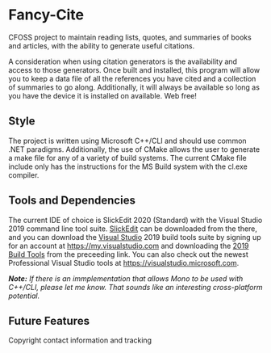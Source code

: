 # Fancy-Cite
CFOSS project to maintain reading lists, quotes, and summaries of books and articles, with the ability to generate useful citations.

A consideration when using citation generators is the availability and access to those generators. Once built and installed, this program will allow you to keep a data file of all the references you have cited and a collection of summaries to go along. Additionally, it will always be available so long as you have the device it is installed on available. Web free!

## Style
The project is written using Microsoft C++/CLI and should use common .NET paradigms. Additionally, the use of CMake allows the user to generate a make file for any of a variety of build systems. The current CMake file include only has the instructions for the MS Build system with the cl.exe compiler.

## Tools and Dependencies
The current IDE of choice is SlickEdit 2020 (Standard) with the Visual Studio 2019 command line tool suite. [SlickEdit](https://www.slickedit.com/) can be downloaded from the there, and you can download the [Visual Studio](https://visualstudio.microsoft.com/) 2019 build tools suite by signing up for an account at https://my.visualstudio.com and downloading the [2019 Build Tools](https://my.visualstudio.com/Downloads?q=Visual%20Studio%202019) from the preceeding link. You can also check out the newest Professional Visual Studio tools at https://visualstudio.microsoft.com.

***Note:** If there is an immplementation that allows Mono to be used with C++/CLI, please let me know. That sounds like an interesting cross-platform potential.*

## Future Features
Copyright contact information and tracking
